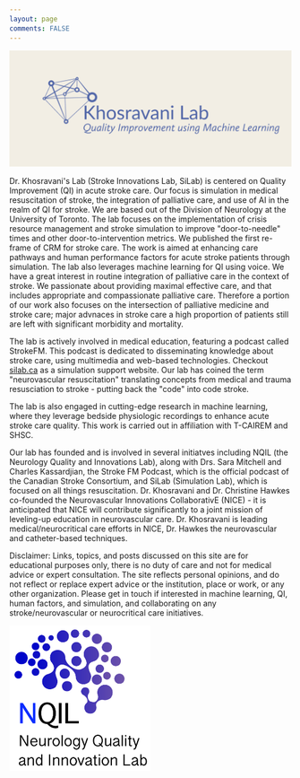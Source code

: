 ```yaml
---
layout: page
comments: FALSE
---
```

<p><img id="khosravanilab" src="Khosravani_Lab_01.png" alt="logo for khosravani lab">
<!-- <img id="ncrit" src="neuroccm_ver02.png" alt="logo for neuroccm" width="150" height="50"> -->

</p>

Dr. Khosravani's Lab (Stroke Innovations Lab, SiLab) is centered on Quality Improvement (QI) in acute stroke care. Our focus is simulation in medical resuscitation of stroke, the integration of palliative care, and use of AI in the realm of QI for stroke. We are based out of the Division of Neurology at the University of Toronto. The lab focuses on the implementation of crisis resource management and stroke simulation to improve "door-to-needle" times and other door-to-intervention metrics. We published the first re-frame of CRM for stroke care. The work is aimed at enhancing care pathways and human performance factors for acute stroke patients through simulation. The lab also leverages machine learning for QI using voice. We have a great interest in routine integration of palliative care in the context of stroke. We passionate about providing maximal effective care, and that includes appropriate and compassionate palliative care. Therefore a portion of our work also focuses on the intersection of palliative medicine and stroke care; major advnaces in stroke care a high proportion of patients still are left with significant morbidity and mortality.

The lab is actively involved in medical education, featuring a podcast called StrokeFM. This podcast is dedicated to disseminating knowledge about stroke care, using multimedia and web-based technologies. Checkout [silab.ca](https://sites.google.com/ncrit.org/silab/) as a simulation support website. Our lab has coined the term "neurovascular resuscitation" translating concepts from medical and trauma resusciation to stroke - putting back the "code" into code stroke.

The lab is also engaged in cutting-edge research in machine learning, where they leverage bedside physiologic recordings to enhance acute stroke care quality. This work is carried out in affiliation with T-CAIREM and SHSC.

Our lab has founded and is involved in several initiatves including NQIL (the Neurology Quality and Innovations Lab), along with Drs. Sara Mitchell and Charles Kassardjian, the Stroke FM Podcast, which is the official podcast of the Canadian Stroke Consortium, and SiLab (Simulation Lab), which is focused on all things resuscitation. Dr. Khosravani and Dr. Christine Hawkes co-founded the Neurovascular Innovations CollaborativE (NICE) - it is anticipated that NICE will contribute significantly to a joint mission of leveling-up education in neurovascular care. Dr. Khosravani is leading medical/neurocritical care efforts in NICE, Dr. Hawkes the neurovascular and catheter-based techniques.

Disclaimer: Links, topics, and posts discussed on this site are for educational purposes only, there is no duty of care and not for medical advice or expert consultation. The site reflects personal opinions, and do not reflect or replace expert advice or the institution, place or work, or any other organization. Please get in touch if interested in machine learning, QI, human factors, and simulation, and collaborating on any stroke/neurovascular or neurocritical care initiatives.

<a href="https://sites.google.com/nqil.ca/nqil/">
    <img id="NQILTeam" src="NQIL_ver03.png" alt="logo for NQIL" style="width:50%; height:auto;">
</a>


